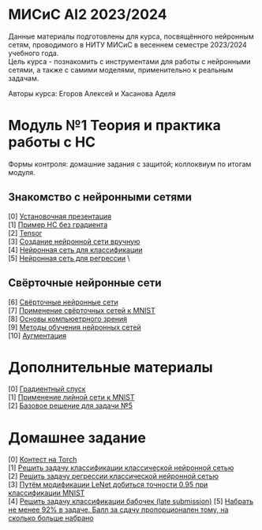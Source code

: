 # МИСиС AI2 2023/2024

Данные материалы подготовлены для курса, посвящённого нейронным сетям, проводимого в НИТУ МИСиС в весеннем семестре 2023/2024 учебного года. \
Цель курса - познакомить с инструментами для работы с нейронными сетями, а также с самими моделями, применительно к реальным задачам. 

Авторы курса: Егоров Алексей и Хасанова Аделя

# Модуль №1 Теория и практика работы с НС

Формы контроля: домашние задания с защитой; коллоквиум по итогам модуля.

## Знакомство с нейронными сетями
[0] [Установочная презентация](https://github.com/ShadarRim/MISIS_AI2_2024/blob/main/00_%D0%9D%D0%B5%D0%B9%D1%80%D0%BE%D0%BD%D0%BD%D1%8B%D0%B5%20%D1%81%D0%B5%D1%82%D0%B8.pptx) \
[1] [Пример НС без градиента](https://github.com/ShadarRim/MISIS_AI2_2024/blob/main/01_%D0%AD%D0%BB%D0%B5%D0%BC%D0%B5%D0%BD%D1%82%D0%B0%D1%80%D0%BD%D0%B0%D1%8F_%D0%9D%D0%A1.ipynb) \
[2] [Tensor](https://github.com/ShadarRim/MISIS_AI2_2024/blob/main/02_%D0%A2%D0%B5%D0%BD%D0%B7%D0%BE%D1%80%D1%8B_Torch.ipynb) \
[3] [Создание нейронной сети вручную](https://github.com/ShadarRim/MISIS_AI2_2024/blob/main/03_%D0%9D%D0%B5%D0%B9%D1%80%D0%BE%D1%81%D0%B5%D1%82%D1%8C_%D1%81_%D0%BD%D1%83%D0%BB%D1%8F.ipynb) \
[4] [Нейронная сеть для классификации](https://github.com/ShadarRim/MISIS_AI2_2024/blob/main/04_%D0%9D%D0%A1_%D0%9A%D0%BB%D0%B0%D1%81%D1%81%D0%B8%D1%84%D0%B8%D0%BA%D0%B0%D1%86%D1%8F.ipynb) \
[5] [Нейронная сеть для регрессии](https://github.com/ShadarRim/MISIS_AI2_2024/blob/main/05_%D0%9D%D0%A1_%D0%A0%D0%B5%D0%B3%D1%80%D0%B5%D1%81%D1%81%D0%B8%D1%8F.ipynb) \

## Свёрточные нейронные сети
[6] [Свёрточные нейронные сети](https://github.com/ShadarRim/MISIS_AI2_2024/blob/main/06_%D0%A1%D0%B2%D1%91%D1%80%D1%82%D0%BE%D1%87%D0%BD%D1%8B%D0%B5%20%D1%81%D0%B5%D1%82%D0%B8.pptx) \
[7] [Применение свёрточных сетей к MNIST](https://github.com/ShadarRim/MISIS_AI2_2024/blob/main/07_MNIST_CNN.ipynb) \
[8] [Основы компьюетрного зрения](https://github.com/ShadarRim/MISIS_AI2_2024/blob/main/08_%D0%A0%D0%B0%D0%B1%D0%BE%D1%82%D0%B0_%D1%81_%D0%B8%D0%B7%D0%BE%D0%B1%D1%80%D0%B0%D0%B6%D0%B5%D0%BD%D0%B8%D1%8F%D0%BC%D0%B8.ipynb) \
[9] [Методы обучения нейронных сетей](https://github.com/ShadarRim/MISIS_AI2_2024/blob/main/09_%D0%A3%D0%BB%D1%83%D1%87%D1%88%D0%B5%D0%BD%D0%B8%D0%B5_%D0%BA%D0%B0%D1%87%D0%B5%D1%81%D1%82%D0%B2%D0%B0_%D0%BE%D0%B1%D1%83%D1%87%D0%B5%D0%BD%D0%B8%D1%8F_%D0%BD%D0%B5%D0%B9%D1%80%D0%BE%D1%81%D0%B5%D1%82%D0%B5%D0%B9.ipynb) \
[10] [Аугментация](https://github.com/ShadarRim/MISIS_AI2_2024/blob/main/10_%D0%9D%D0%B5%D0%BC%D0%BD%D0%BE%D0%B3%D0%BE_%D0%BF%D1%80%D0%BE_%D0%B0%D1%83%D0%B3%D0%BC%D0%B5%D0%BD%D1%82%D0%B0%D1%86%D0%B8%D1%8E.ipynb)

# Дополнительные материалы

[0] [Градиентный спуск](https://github.com/ShadarRim/MISIS_AI2_2024/blob/main/a00_%D0%93%D1%80%D0%B0%D0%B4%D0%B8%D0%B5%D0%BD%D1%82%D0%BD%D1%8B%D0%B9%20%D1%81%D0%BF%D1%83%D1%81%D0%BA.ipynb) \
[1] [Применение лийной сети к MNIST](https://github.com/ShadarRim/MISIS_AI2_2024/blob/main/a01_Liner_network_MNIST.ipynb) \
[2] [Базовое решение для задачи №5](https://www.kaggle.com/code/yellowduck/baseline-in-pytorch/notebook)

# Домашнее задание

[0] [Контест на Torch](https://contest.yandex.ru/contest/59500/enter) \
[1] [Решить задачу классификации классической нейронной сетью](https://www.kaggle.com/competitions/hotel-booking-demand-3/overview) \
[2] [Решить задачу регрессии классической нейронной сетью](https://www.kaggle.com/competitions/critical-temperature-of-superconductors) \
[3] [Путём модификации LeNet добиться точности 0.95 при классификации MNIST](https://github.com/ShadarRim/MISIS_AI2_2024/blob/main/07_MNIST_CNN.ipynb) \
[4] [Решить задачу классификации бабочек (late submission)](https://www.kaggle.com/competitions/classification-of-butterflies)
[5] [Набрать не менее 92% в задаче. Балл за сдачу пропорционален тому, на сколько больше набрано](https://www.kaggle.com/c/platesv2)
